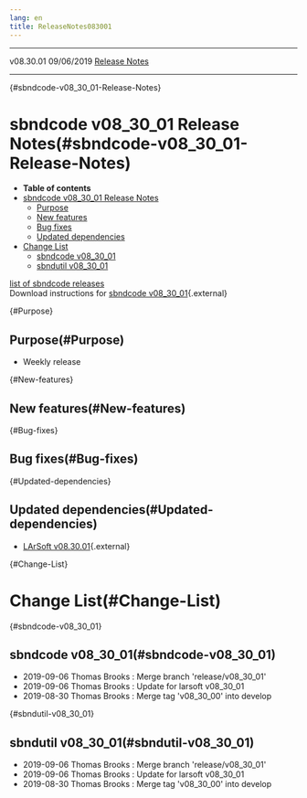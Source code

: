 ```yaml
---
lang: en
title: ReleaseNotes083001
---
```


  ----------- ------------ -- -- ------------------------------------------------------
  v08.30.01   09/06/2019         [Release Notes](ReleaseNotes083001.html)
  ----------- ------------ -- -- ------------------------------------------------------

{#sbndcode-v08_30_01-Release-Notes}

sbndcode v08\_30\_01 Release Notes(#sbndcode-v08_30_01-Release-Notes)
======================================================================================

-   **Table of contents**
-   [sbndcode v08\_30\_01 Release
    Notes](#sbndcode-v08_30_01-Release-Notes)
    -   [Purpose](#Purpose)
    -   [New features](#New-features)
    -   [Bug fixes](#Bug-fixes)
    -   [Updated dependencies](#Updated-dependencies)
-   [Change List](#Change-List)
    -   [sbndcode v08\_30\_01](#sbndcode-v08_30_01)
    -   [sbndutil v08\_30\_01](#sbndutil-v08_30_01)

[list of sbndcode
releases](List_of_SBND_code_releases.html)\
Download instructions for [sbndcode
v08\_30\_01](http://scisoft.fnal.gov/scisoft/bundles/sbnd/v08_30_01/sbndcode-v08_30_01.html){.external}

{#Purpose}

Purpose(#Purpose)
----------------------------------

-   Weekly release

{#New-features}

New features(#New-features)
--------------------------------------------

{#Bug-fixes}

Bug fixes(#Bug-fixes)
--------------------------------------

{#Updated-dependencies}

Updated dependencies(#Updated-dependencies)
------------------------------------------------------------

-   [LArSoft
    v08.30.01](https://cdcvs.fnal.gov/redmine/projects/larsoft/wiki/ReleaseNotes083001){.external}

{#Change-List}

Change List(#Change-List)
==========================================

{#sbndcode-v08_30_01}

sbndcode v08\_30\_01(#sbndcode-v08_30_01)
----------------------------------------------------------

-   2019-09-06 Thomas Brooks : Merge branch \'release/v08\_30\_01\'
-   2019-09-06 Thomas Brooks : Update for larsoft v08\_30\_01
-   2019-08-30 Thomas Brooks : Merge tag \'v08\_30\_00\' into develop

{#sbndutil-v08_30_01}

sbndutil v08\_30\_01(#sbndutil-v08_30_01)
----------------------------------------------------------

-   2019-09-06 Thomas Brooks : Merge branch \'release/v08\_30\_01\'
-   2019-09-06 Thomas Brooks : Update for larsoft v08\_30\_01
-   2019-08-30 Thomas Brooks : Merge tag \'v08\_30\_00\' into develop
